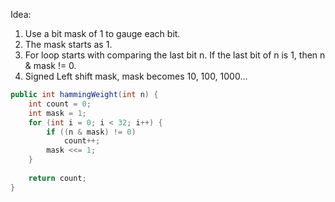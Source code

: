 Idea: 
1. Use a bit mask of 1 to gauge each bit. 
2. The mask starts as 1.
3. For loop starts with comparing the last bit n. If the last bit of n is 1, then n & mask != 0.
4. Signed Left shift mask, mask becomes 10, 100, 1000...
```java
public int hammingWeight(int n) {
    int count = 0;
    int mask = 1;
    for (int i = 0; i < 32; i++) {
        if ((n & mask) != 0) 
            count++;
        mask <<= 1;
    }
    
    return count;
}
```
